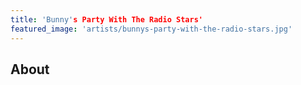 ```yaml
---
title: 'Bunny's Party With The Radio Stars'
featured_image: 'artists/bunnys-party-with-the-radio-stars.jpg'
---
```


## About


